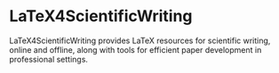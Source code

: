 # LaTeX4ScientificWriting
LaTeX4ScientificWriting provides LaTeX resources for scientific writing, online and offline, along with tools for efficient paper development in professional settings.
